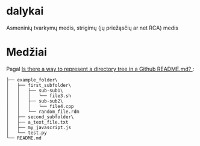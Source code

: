 # dalykai
Asmeninių tvarkymų medis, strigimų (jų priežąsčių ar net RCA) medis

# Medžiai

Pagal [Is there a way to represent a directory tree in a Github README.md?
](https://stackoverflow.com/questions/23989232/is-there-a-way-to-represent-a-directory-tree-in-a-github-readme-md/66613342#66613342):
```
├── example_folder\
│   ├── first_subfolder\
│   │   ├── sub-sub1\
│   │   │   └── file3.sh
│   │   ├── sub-sub2\
│   │   │   └── file4.cpp
│   │   └── random_file.rdm
│   ├── second_subfolder\
│   ├── a_text_file.txt
│   ├── my_javascript.js
│   └── test.py
└── README.md
```
